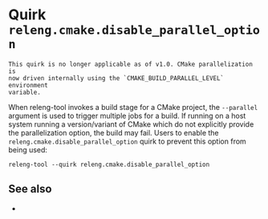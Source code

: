 # Quirk `releng.cmake.disable_parallel_option`

```{warning}
This quirk is no longer applicable as of v1.0. CMake parallelization is
now driven internally using the `CMAKE_BUILD_PARALLEL_LEVEL` environment
variable.
```

When releng-tool invokes a build stage for a CMake project, the `--parallel`
argument is used to trigger multiple jobs for a build. If running on a host
system running a version/variant of CMake which do not explicitly provide the
parallelization option, the build may fail. Users to enable the
`releng.cmake.disable_parallel_option` quirk to prevent this option from being
used:

```
releng-tool --quirk releng.cmake.disable_parallel_option
```

## See also

- [](quirks)
